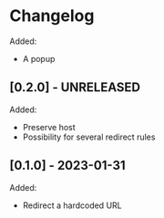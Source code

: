 Changelog
=========

Added:
- A popup

[0.2.0] - UNRELEASED
-------
Added:
- Preserve host
- Possibility for several redirect rules


[0.1.0] - 2023-01-31
-------

Added:
- Redirect a hardcoded URL
